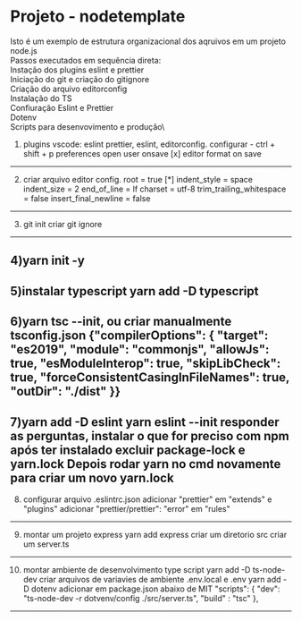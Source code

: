 # Projeto - nodetemplate

Isto é um exemplo de estrutura organizacional dos aqruivos em um projeto node.js\
Passos executados em sequência direta:\
Instação dos plugins eslint e prettier\
Iniciação do git e criação do gitignore\
Criação do arquivo editorconfig\
Instalação do TS\
Confiuração Eslint e Prettier\
Dotenv\
Scripts para desenvovimento e produção\

1) plugins vscode: eslint prettier, eslint, editorconfig.
	configurar - ctrl + shift + p
	preferences open user
	onsave
	[x] editor format on save
--------------------------------------------------------------
2) criar arquivo editor config.
	root = true
[*]
indent_style = space
indent_size = 2
end_of_line = lf
charset = utf-8
trim_trailing_whitespace = false
insert_final_newline = false
------------------------------------------------------------------
3) git init
	criar git ignore
-----------------------------------------------------------------
4)yarn init -y
-----------------------------------------------------------------
5)instalar typescript
	yarn add -D typescript
--------------------------------------------------------------------
6)yarn tsc --init, ou criar manualmente tsconfig.json
{"compilerOptions": {
  "target": "es2019",
  "module": "commonjs",
  "allowJs": true,
  "esModuleInterop": true,
  "skipLibCheck": true,
  "forceConsistentCasingInFileNames": true,
  "outDir": "./dist"
}}
-------------------------------------------------------------------
7)yarn add -D eslint
	yarn eslint --init
	responder as perguntas, instalar o que for preciso com npm
	após ter instalado excluir package-lock e yarn.lock
	Depois rodar yarn no cmd novamente para criar um novo yarn.lock
--------------------------------------------------------------------------
8) configurar arquivo .eslintrc.json
	adicionar "prettier" em "extends" e "plugins"
	adicionar "prettier/prettier": "error" em "rules"
----------------------------------------------------------------------------
9) montar um projeto express
	yarn add express
	criar um diretorio src
	criar um server.ts
------------------------------------------------------------------------------
10) montar ambiente de desenvolvimento type script
	yarn add -D ts-node-dev
	criar arquivos de variavies de ambiente .env.local e .env
	yarn add -D dotenv
	adicionar em package.json abaixo de MIT
		"scripts": {
    "dev": "ts-node-dev -r dotvenv/config ./src/server.ts",
    "build" : "tsc"
  },
------------------------------------------------------------------------------
